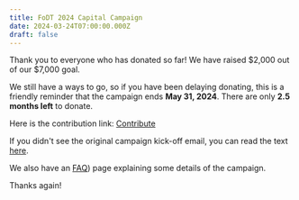 ```yaml
---
title: FoDT 2024 Capital Campaign
date: 2024-03-24T07:00:00.000Z
draft: false
---
```


Thank you to everyone who has donated so far! We have raised $2,000 out of our $7,000 goal.

We still have a ways to go, so if you have been delaying donating, this is a friendly reminder that the campaign ends **May 31, 2024**. There are only **2.5 months left** to donate.

Here is the contribution link: [Contribute](https://friendsofdt.square.site/product/fodt-2024-capital-campaign/3?cs=true\&cst=custom)

If you didn't see the original campaign kick-off email, you can read the text [here](https://friendsofdt.square.site/).

We also have an [FAQ](https://docs.google.com/document/d/1oURLckA11fg3ip1ED88XNMj9RJqn_Xguhms4eaaztsk/edit)) page explaining some details of the campaign.

Thanks again!
